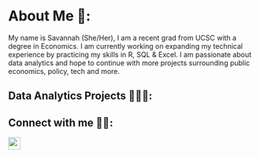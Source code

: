 <h1>  About Me 🙂:</h1>
     My name is Savannah (She/Her), I am a recent grad from UCSC with a degree in Economics.  I am currently working on expanding my technical experience by practicing my skills in R, SQL & Excel.  I am passionate about data analytics and hope to continue with more projects surrounding public economics, policy, tech and more.   

<h2>  Data Analytics Projects 👩🏻‍💻:</h2>



<h2>  Connect with me 🤳🏼:</h2>

<a href="https://www.linkedin.com/in/savannah-r-linkpage/">
     <img src="https://cdn.jsdelivr.net/npm/simple-icons@v3/icons/linkedin.svg" style="width:25px;height:25px;">
</a>
